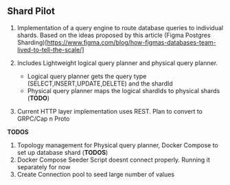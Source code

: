## Shard Pilot

1. Implementation of a query engine to route database queries to individual shards. Based on the ideas proposed by this article (Figma Postgres Sharding)[https://www.figma.com/blog/how-figmas-databases-team-lived-to-tell-the-scale/]


2. Includes Lightweight logical query planner and physical query planner.
    - Logical query planner gets the query type (SELECT,INSERT,UPDATE,DELETE) and the shardId
    - Physical query planner maps the logical shardIds to physical shards (**TODO**)

3. Current HTTP layer implementation uses REST. Plan to convert to GRPC/Cap n Proto


**TODOS**

1. Topology management for Physical query planner, Docker Compose to set up database shard (**TODOS**)
2. Docker Compose Seeder Script doesnt connect properly. Running it separately for now
3. Create Connection pool to seed large number of values
